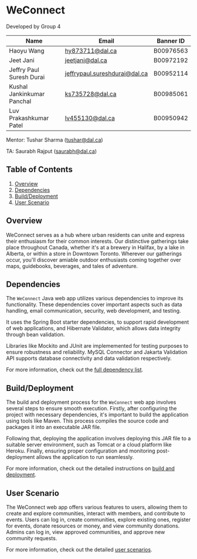 # WeConnect

Developed by Group 4

| Name                    | Email                | Banner ID |
|-------------------------|----------------------|-----------|
| Haoyu Wang              | hy873711@dal.ca   | B00976563 |
| Jeet Jani               | jeetjani@dal.ca    | B00972192 |
| Jeffry Paul Suresh Durai| jeffrypaul.sureshdurai@dal.ca  | B00952114 |
| Kushal Jankinkumar Panchal                  | ks735728@dal.ca   | B00985061 |
| Luv Prakashkumar Patel               | lv455130@dal.ca   | B00950942 |

Mentor: Tushar Sharma (tushar@dal.ca)

TA: Saurabh Rajput (saurabh@dal.ca)

## Table of Contents
1. [Overview](#overview)
1. [Dependencies](#dependencies)
2. [Build/Deployment](#builddeployment)
3. [User Scenario](#user-scenario)


## Overview
WeConnect serves as a hub where urban residents can unite and express their enthusiasm for their common interests.
Our distinctive gatherings take place throughout Canada, whether it's at a brewery in Halifax, by a lake in Alberta, or within a store in Downtown Toronto.
Wherever our gatherings occur, you'll discover amiable outdoor enthusiasts coming together over maps, guidebooks, beverages, and tales of adventure.

## Dependencies
The `WeConnect` Java web app utilizes various dependencies to improve its functionality. These dependencies cover important aspects such as data handling, email communication, security, web development, and testing. 

It uses the Spring Boot starter dependencies, to support rapid development of web applications, and Hibernate Validator, which allows data integrity through bean validation. 

Libraries like Mockito and JUnit are implememented for testing purposes to ensure robustness and reliability. MySQL Connector and Jakarta Validation API supports database connectivity and data validation respectively.

For more information, check out the <u>[full dependency list](docs/dependencies.md)</u>.

## Build/Deployment
The build and deployment process for the `WeConnect` web app involves several steps to ensure smooth execution. Firstly, after configuring the project with necessary dependencies, it's important to build the application using tools like Maven. This process compiles the source code and packages it into an executable JAR file. 

Following that, deploying the application involves deploying this JAR file to a suitable server environment, such as Tomcat or a cloud platform like Heroku. Finally, ensuring proper configuration and monitoring post-deployment allows the application to run seamlessly.

For more information, check out the detailed instructions on <u>[build and deployment](docs/build-and-deployment-guide.md)</u>.

## User Scenario
The WeConnect web app offers various features to users, allowing them to create and explore communities, interact with members, and contribute to events. Users can log in, create communities, explore existing ones, register for events, donate resources or money, and view community donations. Admins can log in, view approved communities, and approve new community requests.

For more information, check out the detailed <u>[user scenarios](docs/user-scenario.md)</u>.
